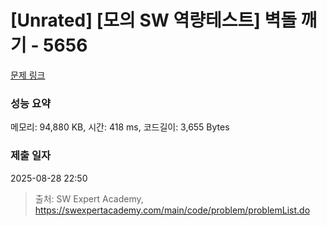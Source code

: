 # [Unrated] [모의 SW 역량테스트] 벽돌 깨기 - 5656 

[문제 링크](https://swexpertacademy.com/main/code/problem/problemDetail.do?contestProbId=AWXRQm6qfL0DFAUo) 

### 성능 요약

메모리: 94,880 KB, 시간: 418 ms, 코드길이: 3,655 Bytes

### 제출 일자

2025-08-28 22:50



> 출처: SW Expert Academy, https://swexpertacademy.com/main/code/problem/problemList.do